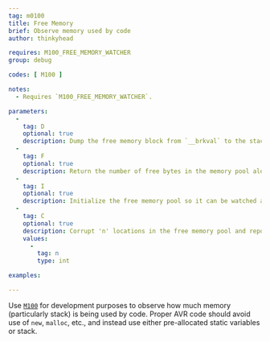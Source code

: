 ```yaml
---
tag: m0100
title: Free Memory
brief: Observe memory used by code
author: thinkyhead

requires: M100_FREE_MEMORY_WATCHER
group: debug

codes: [ M100 ]

notes:
  - Requires `M100_FREE_MEMORY_WATCHER`.

parameters:
  -
    tag: D
    optional: true
    description: Dump the free memory block from `__brkval` to the stack pointer
  -
    tag: F
    optional: true
    description: Return the number of free bytes in the memory pool along with other vital statistics that define the memory pool
  -
    tag: I
    optional: true
    description: Initialize the free memory pool so it can be watched and print vital statistics that define the free memory pool
  -
    tag: C
    optional: true
    description: Corrupt 'n' locations in the free memory pool and report the locations of the corruption. This is useful to check the correctness of the `M100 D` and `M100 F` commands
    values:
      -
        tag: n
        type: int

examples:

---
```


Use [`M100`](/docs/gcode/M100.html) for development purposes to observe how much memory (particularly stack) is being used by code. Proper AVR code should avoid use of `new`, `malloc`, etc., and instead use either pre-allocated static variables or stack.
